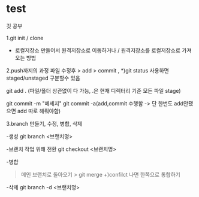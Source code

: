 # test
깃 공부

1.git init / clone
- 로컬저장소 만들어서 원격저장소로 이동하거나 / 원격저장소를 로컬저장소로 가져오는 방법

2.push까지의 과정
파일 수정후 > add > commit , *)git status 사용하면 staged/unstaged 구분할수 있음

git add . (파일/폴더 상관없이 다 가능, .은 현재 디렉터리 기준 모든 파일 stage)

git commit -m "메세지"
git commit -a(add,commit 수행함 -> 단 한번도 add안됐으면 add 따로 해줘야함)

3.branch 만들기, 수정, 병합, 삭제

-생성 
git branch <브랜치명>

-브랜치 작업 위해 전환
git checkout <브랜치명>

-병합
> 메인 브랜치로 돌아오기 > git merge +)confilct 나면 한쪽으로 통합하기

-삭제
git branch -d <브랜치명>